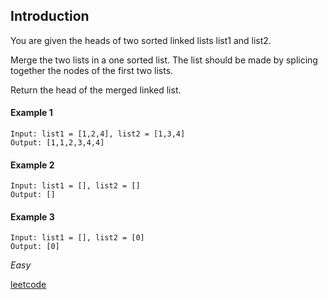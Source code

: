 ## Introduction

You are given the heads of two sorted linked lists list1 and list2.

Merge the two lists in a one sorted list. The list should be made by splicing together the nodes of the first two lists.

Return the head of the merged linked list.

#### Example 1

```
Input: list1 = [1,2,4], list2 = [1,3,4]
Output: [1,1,2,3,4,4]
```
#### Example 2

```
Input: list1 = [], list2 = []
Output: []
```
#### Example 3

```
Input: list1 = [], list2 = [0]
Output: [0]
```

*Easy*

[leetcode](https://leetcode.com/problems/merge-two-sorted-lists/)